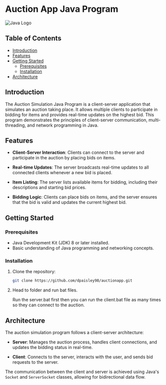 # Auction App Java Program

![Java Logo](https://upload.wikimedia.org/wikipedia/en/thumb/3/30/Java_programming_language_logo.svg/200px-Java_programming_language_logo.svg.png)

## Table of Contents

- [Introduction](#introduction)
- [Features](#features)
- [Getting Started](#getting-started)
  - [Prerequisites](#prerequisites)
  - [Installation](#installation)
- [Architecture](#architecture)

## Introduction

The Auction Simulation Java Program is a client-server application that simulates an auction taking place. It allows multiple clients to participate in bidding for items and provides real-time updates on the highest bid. This program demonstrates the principles of client-server communication, multi-threading, and network programming in Java.

## Features

- **Client-Server Interaction**: Clients can connect to the server and participate in the auction by placing bids on items.

- **Real-time Updates**: The server broadcasts real-time updates to all connected clients whenever a new bid is placed.

- **Item Listing**: The server lists available items for bidding, including their descriptions and starting bid prices.

- **Bidding Logic**: Clients can place bids on items, and the server ensures that the bid is valid and updates the current highest bid.

## Getting Started

### Prerequisites

- Java Development Kit (JDK) 8 or later installed.
- Basic understanding of Java programming and networking concepts.

### Installation

1. Clone the repository:

   ```bash
   git clone https://github.com/dpaisley98/auctionapp.git

2. Head to folder and run bat files.

    Run the server.bat first then you can run the client.bat file as many times so they can connect to the auction.


## Architecture

The auction simulation program follows a client-server architecture:

- **Server**: Manages the auction process, handles client connections, and updates the bidding status in real-time.

- **Client**: Connects to the server, interacts with the user, and sends bid requests to the server.

The communication between the client and server is achieved using Java's `Socket` and `ServerSocket` classes, allowing for bidirectional data flow.



   
